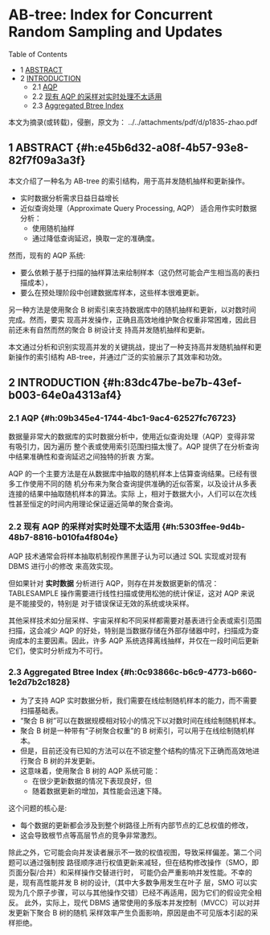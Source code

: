 # AB-tree: Index for Concurrent Random Sampling and Updates


<div class="ox-hugo-toc toc has-section-numbers">

<div class="heading">Table of Contents</div>

- <span class="section-num">1</span> [ABSTRACT](#h:e45b6d32-a08f-4b57-93e8-82f7f09a3a3f)
- <span class="section-num">2</span> [INTRODUCTION](#h:83dc47be-be7b-43ef-b003-64e0a4313af4)
    - <span class="section-num">2.1</span> [AQP](#h:09b345e4-1744-4bc1-9ac4-62527fc76723)
    - <span class="section-num">2.2</span> [现有 AQP 的采样对实时处理不太适用](#h:5303ffee-9d4b-48b7-8816-b010fa4f804e)
    - <span class="section-num">2.3</span> [Aggregated Btree Index](#h:0c93866c-b6c9-4773-b660-1e2d7b2c1828)

</div>
<!--endtoc-->


本文为摘录(或转载)，侵删，原文为： ../../attachments/pdf/d/p1835-zhao.pdf



## <span class="section-num">1</span> ABSTRACT {#h:e45b6d32-a08f-4b57-93e8-82f7f09a3a3f}

本文介绍了一种名为 AB-tree 的索引结构，用于高并发随机抽样和更新操作。

-   实时数据分析需求日益日益增长
-   近似查询处理（Approximate Query Processing, AQP） 适合用作实时数据分析：
    -   使用随机抽样
    -   通过降低查询延迟，换取一定的准确度。

然而，现有的 AQP 系统:

-   要么依赖于基于扫描的抽样算法来绘制样本（这仍然可能会产生相当高的表扫描成本），
-   要么在预处理阶段中创建数据库样本，这些样本很难更新。

另一种方法是使用聚合 B 树索引来支持数据库中的随机抽样和更新，以对数时间完成。然而，要实
现高并发操作，正确且高效地维护聚合权重非常困难，因此目前还未有自然而然的聚合 B 树设计支
持高并发随机抽样和更新。

本文通过分析和识别实现高并发的关键挑战，提出了一种支持高并发随机抽样和更新操作的索引结构
AB-tree，并通过广泛的实验展示了其效率和功效。


## <span class="section-num">2</span> INTRODUCTION {#h:83dc47be-be7b-43ef-b003-64e0a4313af4}


### <span class="section-num">2.1</span> AQP {#h:09b345e4-1744-4bc1-9ac4-62527fc76723}

数据量非常大的数据库的实时数据分析中，使用近似查询处理（AQP）变得非常有吸引力，因为遍历
整个表或使用索引范围扫描太慢了。AQP 提供了在分析查询中结果准确性和查询延迟之间独特的折衷
方案。

AQP 的一个主要方法是在从数据库中抽取的随机样本上估算查询结果。已经有很多工作使用不同的随
机分布来为聚合查询提供准确的近似答案，以及设计从多表连接的结果中抽取随机样本的算法。实际
上，相对于数据大小，人们可以在次线性甚至恒定的时间内用理论保证逼近简单的聚合查询。


### <span class="section-num">2.2</span> 现有 AQP 的采样对实时处理不太适用 {#h:5303ffee-9d4b-48b7-8816-b010fa4f804e}

AQP 技术通常会将样本抽取机制视作黑匣子认为可以通过 SQL 实现或对现有 DBMS 进行小的修改
来高效实现。

但如果针对 **实时数据** 分析进行 AQP，则存在并发数据更新的情况： <br />
TABLESAMPLE 操作需要进行线性扫描或使用松弛的统计保证，这对 AQP 来说是不能接受的，特别是
对于错误保证无效的系统或块采样。

其他采样技术如分层采样、宇宙采样和不同采样都需要对基表进行全表或索引范围扫描，这会减少
AQP 的好处，特别是当数据存储在外部存储器中时，扫描成为查询成本的主要因素。因此，许多 AQP
系统选择离线抽样，并仅在一段时间后更新它们，使实时分析成为不可行。


### <span class="section-num">2.3</span> Aggregated Btree Index {#h:0c93866c-b6c9-4773-b660-1e2d7b2c1828}

-   为了支持 AQP 实时数据分析，我们需要在线绘制随机样本的能力，而不需要扫描基础表。
-   “聚合 B 树”可以在数据规模相对较小的情况下以对数时间在线绘制随机样本。
-   聚合 B 树是一种带有“子树聚合权重”的 B 树索引，可以用于在线绘制随机样本。
-   但是，目前还没有已知的方法可以在不锁定整个结构的情况下正确而高效地进行聚合 B 树的并发更新。
-   这意味着，使用聚合 B 树的 AQP 系统可能：
    -   在很少更新数据的情况下表现良好，但
    -   随着数据更新的增加，其性能会迅速下降。

这个问题的核心是:

-   每个数据的更新都会涉及到整个树路径上所有内部节点的汇总权值的修改，
-   这会导致根节点等高层节点的竞争非常激烈。

除此之外，它可能会向并发读者展示不一致的权值视图，导致采样偏差。第二个问题可以通过强制按
路径顺序进行权值更新来减轻，但在结构修改操作（SMO，即页面分裂/合并）和采样操作交替进行时，
可能仍会严重影响并发性能。不幸的是，现有高性能并发 B 树的设计,（其中大多数争用发生在叶子
层，SMO 可以实现为几个原子步骤，可以与其他操作交错）已经不再适用，因为它们的假设完全相反。
此外，实际上，现代 DBMS 通常使用的多版本并发控制（MVCC）可以对并发更新下聚合 B 树的随机
采样效率产生负面影响，原因是由不可见版本引起的采样拒绝。


